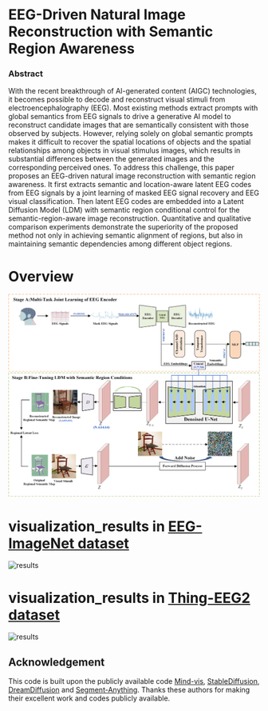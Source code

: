 # EEG-Driven Natural Image Reconstruction with Semantic Region Awareness


### Abstract
With the recent breakthrough of AI-generated content (AIGC) technologies, it becomes possible to decode and reconstruct visual stimuli from electroencephalography (EEG). Most existing methods extract prompts with global semantics from EEG signals to drive a generative AI model to reconstruct candidate images that are semantically consistent with those observed by subjects. However, relying solely on global semantic prompts makes it difficult to recover the spatial locations of objects and the spatial relationships among objects in visual stimulus images, which results in substantial differences between the generated images and the corresponding perceived ones. To address this challenge, this paper proposes an EEG-driven natural image reconstruction with semantic region awareness. It first extracts semantic and location-aware latent EEG codes from EEG signals by a joint learning of masked EEG signal recovery and EEG visual classification. Then latent EEG codes are embedded into a Latent Diffusion Model (LDM) with semantic region conditional control for the semantic-region-aware image reconstruction. Quantitative and qualitative comparison experiments demonstrate the superiority of the proposed method not only in achieving semantic alignment of regions, but also in maintaining semantic dependencies among different object regions.

# Overview
![pipeline](visualization_result/figure2.png)

# visualization_results in [EEG-ImageNet dataset](https://github.com/perceivelab/eeg_visual_classification)
![results](visualization_result/true_example.png)

# visualization_results in [Thing-EEG2 dataset](https://osf.io/hd6zk/)
![results](visualization_result/things_eeg.png)

## Acknowledgement
This code is built upon the publicly available code [Mind-vis](https://github.com/zjc062/mind-vis), [StableDiffusion](https://github.com/CompVis/stable-diffusion), [DreamDiffusion](https://github.com/bbaaii/DreamDiffusion) and [Segment-Anything](https://segment-anything.com/). Thanks these authors for making their excellent work and codes publicly available.
